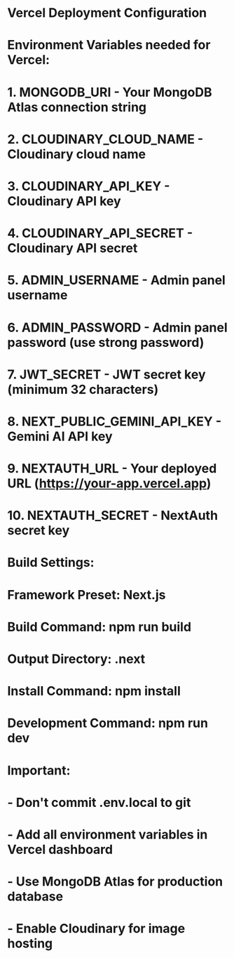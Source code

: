 # Vercel Deployment Configuration

# Environment Variables needed for Vercel:
# 1. MONGODB_URI - Your MongoDB Atlas connection string
# 2. CLOUDINARY_CLOUD_NAME - Cloudinary cloud name
# 3. CLOUDINARY_API_KEY - Cloudinary API key  
# 4. CLOUDINARY_API_SECRET - Cloudinary API secret
# 5. ADMIN_USERNAME - Admin panel username
# 6. ADMIN_PASSWORD - Admin panel password (use strong password)
# 7. JWT_SECRET - JWT secret key (minimum 32 characters)
# 8. NEXT_PUBLIC_GEMINI_API_KEY - Gemini AI API key
# 9. NEXTAUTH_URL - Your deployed URL (https://your-app.vercel.app)
# 10. NEXTAUTH_SECRET - NextAuth secret key

# Build Settings:
# Framework Preset: Next.js
# Build Command: npm run build
# Output Directory: .next
# Install Command: npm install
# Development Command: npm run dev

# Important: 
# - Don't commit .env.local to git
# - Add all environment variables in Vercel dashboard
# - Use MongoDB Atlas for production database
# - Enable Cloudinary for image hosting

